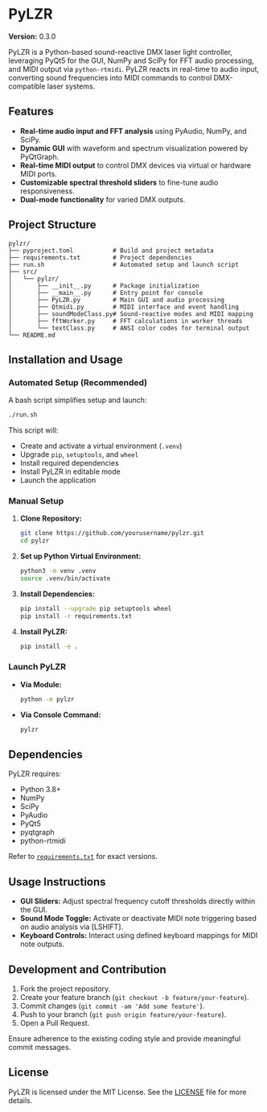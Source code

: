 
# PyLZR

**Version:** 0.3.0

PyLZR is a Python-based sound-reactive DMX laser light controller, leveraging PyQt5 for the GUI, NumPy and SciPy for FFT audio processing, and MIDI output via `python-rtmidi`. PyLZR reacts in real-time to audio input, converting sound frequencies into MIDI commands to control DMX-compatible laser systems.

## Features

- **Real-time audio input and FFT analysis** using PyAudio, NumPy, and SciPy.
- **Dynamic GUI** with waveform and spectrum visualization powered by PyQtGraph.
- **Real-time MIDI output** to control DMX devices via virtual or hardware MIDI ports.
- **Customizable spectral threshold sliders** to fine-tune audio responsiveness.
- **Dual-mode functionality** for varied DMX outputs.

## Project Structure

```
pylzr/
├── pyproject.toml           # Build and project metadata
├── requirements.txt         # Project dependencies
├── run.sh                   # Automated setup and launch script
├── src/
│   └── pylzr/
│       ├── __init__.py      # Package initialization
│       ├── __main__.py      # Entry point for console
│       ├── PyLZR.py         # Main GUI and audio processing
│       ├── Qtmidi.py        # MIDI interface and event handling
│       ├── soundModeClass.py# Sound-reactive modes and MIDI mapping
│       ├── fftWorker.py     # FFT calculations in worker threads
│       └── textClass.py     # ANSI color codes for terminal output
└── README.md
```

## Installation and Usage

### Automated Setup (Recommended)

A bash script simplifies setup and launch:

```bash
./run.sh
```

This script will:
- Create and activate a virtual environment (`.venv`)
- Upgrade `pip`, `setuptools`, and `wheel`
- Install required dependencies
- Install PyLZR in editable mode
- Launch the application

### Manual Setup

1. **Clone Repository:**
   ```bash
   git clone https://github.com/yourusername/pylzr.git
   cd pylzr
   ```

2. **Set up Python Virtual Environment:**
   ```bash
   python3 -m venv .venv
   source .venv/bin/activate
   ```

3. **Install Dependencies:**
   ```bash
   pip install --upgrade pip setuptools wheel
   pip install -r requirements.txt
   ```

4. **Install PyLZR:**
   ```bash
   pip install -e .
   ```

### Launch PyLZR

- **Via Module:**
  ```bash
  python -m pylzr
  ```

- **Via Console Command:**
  ```bash
  pylzr
  ```

## Dependencies

PyLZR requires:
- Python 3.8+
- NumPy
- SciPy
- PyAudio
- PyQt5
- pyqtgraph
- python-rtmidi

Refer to [`requirements.txt`](requirements.txt) for exact versions.

## Usage Instructions

- **GUI Sliders:** Adjust spectral frequency cutoff thresholds directly within the GUI.
- **Sound Mode Toggle:** Activate or deactivate MIDI note triggering based on audio analysis via [LSHIFT].
- **Keyboard Controls:** Interact using defined keyboard mappings for MIDI note outputs.

## Development and Contribution

1. Fork the project repository.
2. Create your feature branch (`git checkout -b feature/your-feature`).
3. Commit changes (`git commit -am 'Add some feature'`).
4. Push to your branch (`git push origin feature/your-feature`).
5. Open a Pull Request.

Ensure adherence to the existing coding style and provide meaningful commit messages.

## License

PyLZR is licensed under the MIT License. See the [LICENSE](LICENSE) file for more details.
